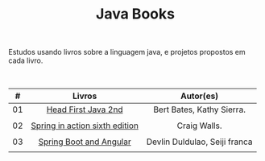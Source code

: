 <h1 align="center">Java Books</h1><br>
<p>Estudos usando livros sobre a linguagem java, e projetos propostos em cada livro.</p>
<br>



| #  |                                  Livros                                    |           Autor(es)          |
| -- |:--------------------------------------------------------------------------:|:----------------------------:|
| 01 | [Head First Java 2nd](./head%20first%20java)                               | Bert Bates, Kathy Sierra.    |
|    |                                                                            |                              |
| 02 | [Spring in action sixth edition](./spring%20in%20action%20sixth%20edition) | Craig Walls.                 |
|    |                                                                            |                              |
| 03 | [Spring Boot and Angular](./spring%20boot%20and%20angular/)                | Devlin Duldulao, Seiji franca|
|    |                                                                            |                              |
